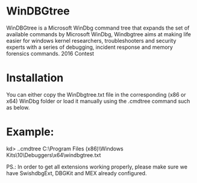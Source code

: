 # WinDBGtree
WinDBGtree is a Microsoft WinDbg command tree that expands the set of available commands by Microsoft WinDbg, 
Windbgtree aims at making life easier for windows kernel researchers, troubleshooters and security experts with a series of debugging, incident response and memory forensics commands. 2016 Contest

# Installation
You can either copy the WinDbgtree.txt file in the corresponding (x86 or x64) WinDbg folder or load it manually using the .cmdtree command such as below. 

# Example:
kd> ..cmdtree C:\Program Files (x86)\Windows Kits\10\Debuggers\x64\windbgtree.txt

PS.: In order to get all extensions working properly, please make sure we have SwishdbgExt, DBGKit and MEX already configured.
